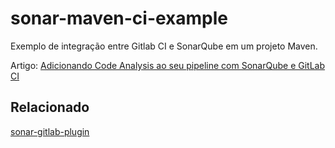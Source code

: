 # sonar-maven-ci-example

Exemplo de integração entre Gitlab CI e SonarQube em um projeto Maven.

Artigo: [Adicionando Code Analysis ao seu pipeline com SonarQube e GitLab CI](https://medium.com/@jeanmorais/adicionando-code-analysis-ao-seu-pipeline-com-sonarqube-e-gitlab-ci-1dab39aa3f75)

## Relacionado
[sonar-gitlab-plugin](https://github.com/gabrie-allaigre/sonar-gitlab-plugin)
